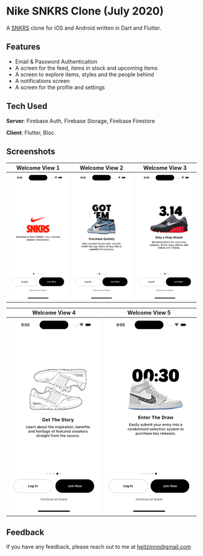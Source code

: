 # Nike SNKRS Clone (July 2020)
A [SNKRS](https://www.nike.com/de/snkrs-app) clone for iOS and Android written in Dart and Flutter. 

## Features
- Email & Password Authentication
- A screen for the feed, items in stock and upcoming items 
- A screen to explore items, styles and the people behind
- A notifications screen
- A screen for the profile and settings

## Tech Used
**Server**: Firebase Auth, Firebase Storage, Firebase Firestore

**Client**: Flutter, Bloc

## Screenshots
Welcome View 1      |    Welcome View 2      |    Welcome View 3      |
:------------------:|:----------------------:|:----------------------:|
![](https://github.com/floheitzmann/Nike-SNKRS-Clone/blob/main/screenshots/welcome_screen_1.png?raw=true)|![](https://github.com/floheitzmann/Nike-SNKRS-Clone/blob/main/screenshots/welcome_screen_2.png?raw=true)|![](https://github.com/floheitzmann/Nike-SNKRS-Clone/blob/main/screenshots/welcome_screen_3.png?raw=true)|

Welcome View 4      |    Welcome View 5      |
:------------------:|:----------------------:|
![](https://github.com/floheitzmann/Nike-SNKRS-Clone/blob/main/screenshots/welcome_screen_4.png?raw=true)|![](https://github.com/floheitzmann/Nike-SNKRS-Clone/blob/main/screenshots/welcome_screen_5.png?raw=true)|

## Feedback
If you have any feedback, please reach out to me at heitzmnn@gmail.com
